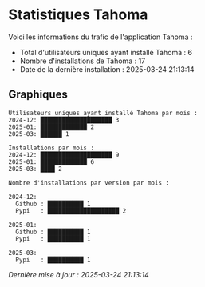 # Statistiques Tahoma

Voici les informations du trafic de l'application Tahoma :
- Total d'utilisateurs uniques ayant installé Tahoma : 6
- Nombre d'installations de Tahoma : 17
- Date de la dernière installation : 2025-03-24 21:13:14

## Graphiques
```
Utilisateurs uniques ayant installé Tahoma par mois :
2024-12: ████████████████████ 3
2025-01: █████████████ 2
2025-03: ██████ 1
```

```
Installations par mois :
2024-12: ████████████████████ 9
2025-01: █████████████ 6
2025-03: ████ 2
```

```
Nombre d'installations par version par mois :

2024-12:
  Github : ██████████ 1
  Pypi   : ████████████████████ 2

2025-01:
  Github : ██████████ 1
  Pypi   : ██████████ 1

2025-03:
  Pypi   : ██████████ 1
```


*Dernière mise à jour : 2025-03-24 21:13:14*
